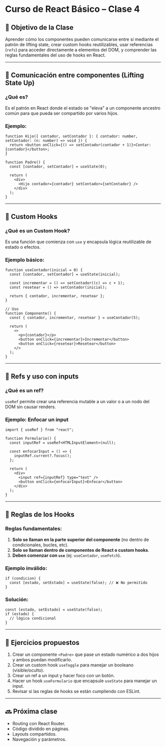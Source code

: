 
# Curso de React Básico – Clase 4

## 🎯 Objetivo de la Clase

Aprender cómo los componentes pueden comunicarse entre sí mediante el patrón de lifting state, crear custom hooks reutilizables, usar referencias (`refs`) para acceder directamente a elementos del DOM, y comprender las reglas fundamentales del uso de hooks en React.

---

## 🔁 Comunicación entre componentes (Lifting State Up)

### ¿Qué es?

Es el patrón en React donde el estado se "eleva" a un componente ancestro común para que pueda ser compartido por varios hijos.

### Ejemplo:

```tsx
function Hijo({ contador, setContador }: { contador: number, setContador: (n: number) => void }) {
  return <button onClick={() => setContador(contador + 1)}>Contar: {contador}</button>;
}

function Padre() {
  const [contador, setContador] = useState(0);

  return (
    <div>
      <Hijo contador={contador} setContador={setContador} />
    </div>
  );
}
```

---

## 🧩 Custom Hooks

### ¿Qué es un Custom Hook?

Es una función que comienza con `use` y encapsula lógica reutilizable de estado o efectos.

### Ejemplo básico:

```tsx
function useContador(inicial = 0) {
  const [contador, setContador] = useState(inicial);

  const incrementar = () => setContador((c) => c + 1);
  const resetear = () => setContador(inicial);

  return { contador, incrementar, resetear };
}

// Uso
function Componente() {
  const { contador, incrementar, resetear } = useContador(5);

  return (
    <>
      <p>{contador}</p>
      <button onClick={incrementar}>Incrementar</button>
      <button onClick={resetear}>Resetear</button>
    </>
  );
}
```

---

## 📌 Refs y uso con inputs

### ¿Qué es un ref?

`useRef` permite crear una referencia mutable a un valor o a un nodo del DOM sin causar renders.

### Ejemplo: Enfocar un input

```tsx
import { useRef } from "react";

function Formulario() {
  const inputRef = useRef<HTMLInputElement>(null);

  const enfocarInput = () => {
    inputRef.current?.focus();
  };

  return (
    <div>
      <input ref={inputRef} type="text" />
      <button onClick={enfocarInput}>Enfocar</button>
    </div>
  );
}
```

---

## 📜 Reglas de los Hooks

### Reglas fundamentales:

1. **Solo se llaman en la parte superior del componente** (no dentro de condicionales, bucles, etc).
2. **Solo se llaman dentro de componentes de React o custom hooks**.
3. **Deben comenzar con `use`** (ej: `useContador`, `useFetch`).

### Ejemplo inválido:

```tsx
if (condicion) {
  const [estado, setEstado] = useState(false); // ❌ No permitido
}
```

### Solución:

```tsx
const [estado, setEstado] = useState(false);
if (estado) {
  // lógica condicional
}
```

---

## 🧪 Ejercicios propuestos

1. Crear un componente `<Padre>` que pase un estado numérico a dos hijos y ambos puedan modificarlo.
2. Crear un custom hook `useToggle` para manejar un booleano (visible/oculto).
3. Crear un ref a un input y hacer foco con un botón.
4. Hacer un hook `useFormulario` que encapsule `useState` para manejar un input.
5. Revisar si las reglas de hooks se están cumpliendo con ESLint.

---

## 🔜 Próxima clase

- Routing con React Router.
- Código dividido en páginas.
- Layouts compartidos.
- Navegación y parámetros.
